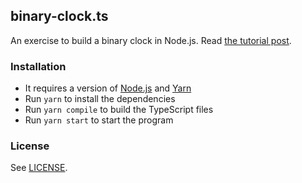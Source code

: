 binary-clock.ts
---

An exercise to build a binary clock in Node.js. Read
[the tutorial post](https://aonemd.me/posts/let-s-build-a-binary-clock-in-node-js/).


### Installation

- It requires a version of [Node.js](https://nodejs.org/en/) and [Yarn](https://yarnpkg.com/')
- Run `yarn` to install the dependencies
- Run `yarn compile` to build the TypeScript files
- Run `yarn start` to start the program


### License

See [LICENSE](https://github.com/aonemd/binary-clock.ts/blob/master/LICENSE).
